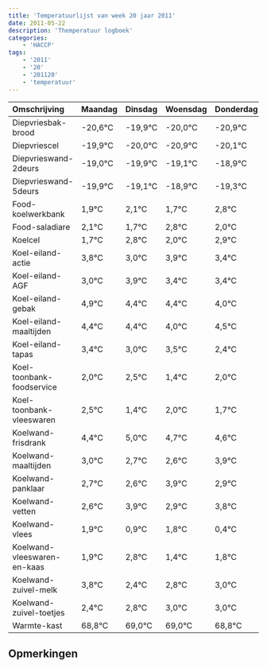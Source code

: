 ```yaml
---
title: 'Temperatuurlijst van week 20 jaar 2011'
date: 2011-05-22
description: 'Themperatuur logboek'
categories:
    - 'HACCP'
tags:
    - '2011'
    - '20'
    - '201120'
    - 'temperatuur'
---
```

|Omschrijving|Maandag|Dinsdag|Woensdag|Donderdag|Vrijdag|Zaterdag|Zondag|
|:---|:---|:---|:---|:---|:---|:---|:---|
|Diepvriesbak-brood|-20,6°C|-19,9°C|-20,0°C|-20,9°C|-20,1°C|-19,9°C|-20,3°C|
|Diepvriescel|-19,9°C|-20,0°C|-20,9°C|-20,1°C|-19,9°C|-20,3°C|-19,2°C|
|Diepvrieswand-2deurs|-19,0°C|-19,9°C|-19,1°C|-18,9°C|-19,3°C|-18,2°C|-19,0°C|
|Diepvrieswand-5deurs|-19,9°C|-19,1°C|-18,9°C|-19,3°C|-18,2°C|-19,0°C|-18,1°C|
|Food-koelwerkbank|1,9°C|2,1°C|1,7°C|2,8°C|2,0°C|2,9°C|2,4°C|
|Food-saladiare|2,1°C|1,7°C|2,8°C|2,0°C|2,9°C|2,4°C|2,4°C|
|Koelcel|1,7°C|2,8°C|2,0°C|2,9°C|2,4°C|2,4°C|2,0°C|
|Koel-eiland-actie|3,8°C|3,0°C|3,9°C|3,4°C|3,4°C|3,0°C|3,5°C|
|Koel-eiland-AGF|3,0°C|3,9°C|3,4°C|3,4°C|3,0°C|3,5°C|2,4°C|
|Koel-eiland-gebak|4,9°C|4,4°C|4,4°C|4,0°C|4,5°C|3,4°C|4,0°C|
|Koel-eiland-maaltijden|4,4°C|4,4°C|4,0°C|4,5°C|3,4°C|4,0°C|3,7°C|
|Koel-eiland-tapas|3,4°C|3,0°C|3,5°C|2,4°C|3,0°C|2,7°C|2,6°C|
|Koel-toonbank-foodservice|2,0°C|2,5°C|1,4°C|2,0°C|1,7°C|1,6°C|2,9°C|
|Koel-toonbank-vleeswaren|2,5°C|1,4°C|2,0°C|1,7°C|1,6°C|2,9°C|1,9°C|
|Koelwand-frisdrank|4,4°C|5,0°C|4,7°C|4,6°C|5,9°C|4,9°C|5,8°C|
|Koelwand-maaltijden|3,0°C|2,7°C|2,6°C|3,9°C|2,9°C|3,8°C|2,4°C|
|Koelwand-panklaar|2,7°C|2,6°C|3,9°C|2,9°C|3,8°C|2,4°C|2,8°C|
|Koelwand-vetten|2,6°C|3,9°C|2,9°C|3,8°C|2,4°C|2,8°C|3,0°C|
|Koelwand-vlees|1,9°C|0,9°C|1,8°C|0,4°C|0,8°C|1,0°C|1,0°C|
|Koelwand-vleeswaren-en-kaas|1,9°C|2,8°C|1,4°C|1,8°C|2,0°C|2,0°C|1,8°C|
|Koelwand-zuivel-melk|3,8°C|2,4°C|2,8°C|3,0°C|3,0°C|2,8°C|2,4°C|
|Koelwand-zuivel-toetjes|2,4°C|2,8°C|3,0°C|3,0°C|2,8°C|2,4°C|3,9°C|
|Warmte-kast|68,8°C|69,0°C|69,0°C|68,8°C|68,4°C|69,9°C|69,8°C|

## Opmerkingen


